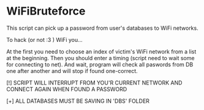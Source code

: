 # WiFiBruteforce

This script can pick up a password from user's databases to WiFi networks.

To hack (or not :3 ) WiFi you...

At the first you need to choose an index of victim's WiFi network from a list at the beginning. 
Then you should enter a timing (script need to wait some for connecting to net).
And wait, program will check all paswords from DB one after another and will stop if found one-correct.

[!] SCRIPT WILL INTERRUPT FROM YOU'R CURRENT NETWORK AND CONNECT AGAIN WHEN FOUND A PASSWORD

[+] ALL DATABASES MUST BE SAVING IN 'DBS' FOLDER
